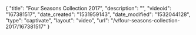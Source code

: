 {
    "title": "Four Seasons Collection 2017",
    "description": "",
    "videoid": "167381517",
    "date_created": "1531959143",
    "date_modified": "1532044128",
    "type": "captivate",
    "layout": "video",
    "url": "\/v\/four-seasons-collection-2017\/167381517"
}